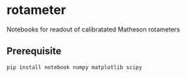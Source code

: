# rotameter
Notebooks for readout of calibratated Matheson rotameters

## Prerequisite

```
pip install notebook numpy matplotlib scipy
```
